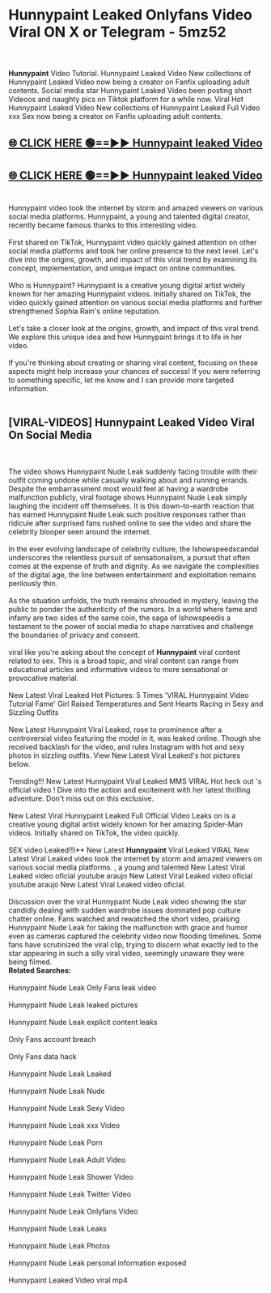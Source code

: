 <h1> Hunnypaint Leaked Onlyfans Video Viral ON X or Telegram - 5mz52 </h1>

# 
<br>
<strong>Hunnypaint</strong> Video Tutorial. Hunnypaint Leaked Video New collections of  Hunnypaint Leaked Video now being a creator on Fanfix uploading adult contents. Social media star Hunnypaint Leaked Video been posting short Videoos and naughty pics on Tiktok platform for a while now. Viral Hot Hunnypaint Leaked Video New collections of Hunnypaint Leaked Full Video xxx Sex now being a creator on Fanfix uploading adult contents.
<br>

## [🌐 CLICK HERE 🟢==►► Hunnypaint leaked Video ](https://onlyclips.site?title=Hunnypaint&ref=git)


## [🌐 CLICK HERE 🟢==►► Hunnypaint leaked Video ](https://onlyclips.site?title=Hunnypaint&ref=git)

<br>
Hunnypaint video took the internet by storm and amazed viewers on various social media platforms. Hunnypaint, a young and talented digital creator, recently became famous thanks to this interesting video.
<br><br>
First shared on TikTok, Hunnypaint video quickly gained attention on other social media platforms and took her online presence to the next level. Let's dive into the origins, growth, and impact of this viral trend by examining its concept, implementation, and unique impact on online communities.
<br><br>
Who is Hunnypaint? Hunnypaint is a creative young digital artist widely known for her amazing Hunnypaint videos. Initially shared on TikTok, the video quickly gained attention on various social media platforms and further strengthened Sophia Rain's online reputation.
<br><br>
Let's take a closer look at the origins, growth, and impact of this viral trend. We explore this unique idea and how Hunnypaint brings it to life in her video.
<br><br>
If you're thinking about creating or sharing viral content, focusing on these aspects might help increase your chances of success! If you were referring to something specific, let me know and I can provide more targeted information.
<br><br>
<h2>[VIRAL-VIDEOS] Hunnypaint Leaked Video Viral On Social Media</h2>
<br><br>
The video shows Hunnypaint Nude Leak suddenly facing trouble with their outfit coming undone while casually walking about and running errands. Despite the embarrassment most would feel at having a wardrobe malfunction publicly, viral footage shows Hunnypaint Nude Leak simply laughing the incident off themselves. It is this down-to-earth reaction that has earned Hunnypaint Nude Leak such positive responses rather than ridicule after surprised fans rushed online to see the video and share the celebrity blooper seen around the internet.
<br><br>
In the ever evolving landscape of celebrity culture, the Ishowspeedscandal underscores the relentless pursuit of sensationalism, a pursuit that often comes at the expense of truth and dignity. As we navigate the complexities of the digital age, the line between entertainment and exploitation remains perilously thin.
<br><br>
As the situation unfolds, the truth remains shrouded in mystery, leaving the public to ponder the authenticity of the rumors. In a world where fame and infamy are two sides of the same coin, the saga of Ishowspeedis a testament to the power of social media to shape narratives and challenge the boundaries of privacy and consent.
<br><br>
viral like you're asking about the concept of <strong>Hunnypaint</strong> viral content related to sex. This is a broad topic, and viral content can range from educational articles and informative videos to more sensational or provocative material.
<br><br>
New Latest Viral Leaked Hot Pictures: 5 Times 'VIRAL Hunnypaint Video Tutorial Fame' Girl Raised Temperatures and Sent Hearts Racing in Sexy and Sizzling Outfits
<br><br>
New Latest Hunnypaint Viral Leaked, rose to prominence after a controversial video featuring the model in it, was leaked online. Though she received backlash for the video, and rules Instagram with hot and sexy photos in sizzling outfits. View New Latest Viral Leaked's hot pictures below.
<br><br>
Trending!!! New Latest Hunnypaint Viral Leaked MMS VIRAL Hot heck out 's official video ! Dive into the action and excitement with her latest thrilling adventure. Don't miss out on this exclusive.
<br><br>
New Latest Viral Hunnypaint Leaked Full Official Video Leaks on  is a creative young digital artist widely known for her amazing Spider-Man videos. Initially shared on TikTok, the video quickly.
<br><br>
SEX video Leaked!!)** New Latest <strong>Hunnypaint</strong> Viral Leaked VIRAL New Latest Viral Leaked video took the internet by storm and amazed viewers on various social media platforms. , a young and talented New Latest Viral Leaked video oficial youtube araujo New Latest Viral Leaked video oficial youtube araujo New Latest Viral Leaked video oficial.
<br><br>
Discussion over the viral Hunnypaint Nude Leak video showing the star candidly dealing with sudden wardrobe issues dominated pop culture chatter online. Fans watched and rewatched the short video, praising Hunnypaint Nude Leak for taking the malfunction with grace and humor even as cameras captured the celebrity video now flooding timelines. Some fans have scrutinized the viral clip, trying to discern what exactly led to the star appearing in such a silly viral video, seemingly unaware they were being filmed.
<br>
<strong>Related Searches:</strong>
<br><br>
Hunnypaint Nude Leak Only Fans leak video
<br><br>
Hunnypaint Nude Leak leaked pictures
<br><br>
Hunnypaint Nude Leak explicit content leaks
<br><br>
Only Fans account breach
<br><br>
Only Fans data hack
<br><br>
Hunnypaint Nude Leak Leaked
<br><br>
Hunnypaint Nude Leak Nude
<br><br>
Hunnypaint Nude Leak Sexy Video
<br><br>
Hunnypaint Nude Leak xxx Video
<br><br>
Hunnypaint Nude Leak Porn
<br><br>
Hunnypaint Nude Leak Adult Video
<br><br>
Hunnypaint Nude Leak Shower Video
<br><br>
Hunnypaint Nude Leak Twitter Video
<br><br>
Hunnypaint Nude Leak Onlyfans Video
<br><br>
Hunnypaint Nude Leak Leaks
<br><br>
Hunnypaint Nude Leak Photos
<br><br>
Hunnypaint Nude Leak personal information exposed
<br><br>
Hunnypaint Leaked Video viral mp4